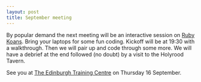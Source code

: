 ```yaml
---
layout: post
title: September meeting
---
```


By popular demand the next meeting will be an interactive session on [Ruby Koans](http://rubykoans.com/). Bring your laptops for some fun coding. Kickoff will be at 19:30 with a walkthrough. Then we will pair up and code through some more. We will have a debrief at the end followed (no doubt) by a visit to the Holyrood Tavern.

See you at [The Edinburgh Training Centre](http://maps.google.co.uk/maps?client=safari&q=EH1+1SU&oe=UTF-8&ie=UTF8&hl=en&hq=&hnear=Edinburgh+EH1+1SU,+United+Kingdom&z=15) on Thursday 16 September.
